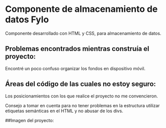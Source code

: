 # Componente de almacenamiento de datos Fylo
Componente desarrollado con HTML y CSS, para almacenamiento de datos.

## Problemas encontrados mientras construía el proyecto:
Encontré un poco confuso organizar los fondos en dispositivo móvil.

## Áreas del código de las cuales no estoy seguro:
Los posicionamientos con los que realice el proyecto no me convencieron.

Consejo a tomar en cuenta para no tener problemas en la estructura
utilizar etiquetas semánticas en el HTML y no abusar de los divs.


##Imagen del proyecto: